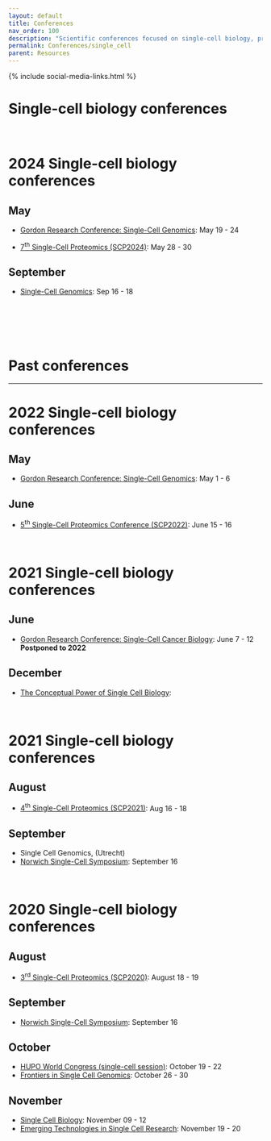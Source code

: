 ```yaml
---
layout: default
title: Conferences
nav_order: 100
description: "Scientific conferences focused on single-cell biology, proteomics and genomics"
permalink: Conferences/single_cell
parent: Resources
---
```

{% include social-media-links.html %}

# **Single-cell biology conferences**

<br>

# 2024 Single-cell biology conferences


## May

* [Gordon Research Conference: Single-Cell Genomics](https://www.grc.org/single-cell-genomics-conference/2024/): May 19 - 24

* [7<sup>th</sup> Single-Cell Proteomics (SCP2024)](proteomics/scp2024): May 28 - 30


## September

* [Single-Cell Genomics](https://conferences.weizmann.ac.il/SCG2024/): Sep 16 - 18


<br>
<br>
<br>
<br>


# Past conferences
---


# 2022 Single-cell biology conferences


## May
* [Gordon Research Conference: Single-Cell Genomics](https://www.grc.org/single-cell-genomics-conference/2022/): May 1 - 6

## June
* [5<sup>th</sup> Single-Cell Proteomics Conference (SCP2022)](proteomics/scp2022): June 15 - 16


<br>


# 2021 Single-cell biology conferences

## June
* [Gordon Research Conference: Single-Cell Cancer Biology](https://www.grc.org/single-cell-cancer-biology-conference/2020/): June 7 - 12 **Postponed to 2022**

## December
* [The Conceptual Power of Single Cell Biology](http://www.cell-symposia.com/conceptual-single-cells-2020/):



<br>


# 2021 Single-cell biology conferences

## August
* [4<sup>th</sup> Single-Cell Proteomics (SCP2021)](http://single-cell.net/proteomics/scp2021): Aug 16 - 18


## September
* Single Cell Genomics, (Utrecht)
* [Norwich Single-Cell Symposium](https://www.earlham.ac.uk/single-cell-symposium-2021): September 16


<br>


# 2020 Single-cell biology conferences


## August
* [3<sup>rd</sup> Single-Cell Proteomics (SCP2020)](http://single-cell.net/proteomics/scp2020): August 18 - 19

## September
<!--- * [European Single Cell Proteomics meeting](https://www.proteomics-academy.org/apmrs2020-escp2020): Sep 2 - 5 --->
* [Norwich Single-Cell Symposium](https://www.earlham.ac.uk/virtual-single-cell-symposium-future-single-cell-analysis#Programme-2): September 16


## October
* [HUPO World Congress (single-cell session)](https://www.hupo.org/World-Congress-and-Meetings): October 19 - 22
* [Frontiers in Single Cell Genomics](https://www.csh-asia.org/?content/404): October 26 - 30


## November
* [Single Cell Biology](https://coursesandconferences.wellcomegenomecampus.org/our-events/single-cell-biology-2020/): November 09 - 12
* [Emerging Technologies in Single Cell Research](https://www.vibconferences.be/events/emerging-technologies-in-single-cell-research): November 19 - 20

<br>
<br>
